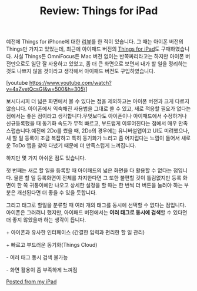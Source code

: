 ﻿---
title: 'Review: Things for iPad'
categories:
  - apps
tags:
  - gtd
  - ipad
  - things
  - to-do
  - todo
  - 씽즈
  - 앱
  - 어플
  - 유료
  - 할일
  - 할일관리
pubDate: 2013-07-04
description: 기본 설명을 입력하세요
---

예전에 Things for iPhone에 대한 [리뷰](https://graywoods.wordpress.com/2012/12/27/%ec%95%b1-%eb%a6%ac%eb%b7%b0_things-for-iphone/)를 한 적이 있습니다. 그 때는 아이폰 버전의 Things만 가지고 있었는데, 최근에 아이패드 버전의 [Things for iPad](https://itunes.apple.com/kr/app/things-for-ipad/id364365411?mt=8)도 구매하였습니다. 사실 Things든 OmniFocus든 Mac 버전 없이는 반쪽짜리라고는 하지만 아이폰 버전만으로도 일단 잘 사용하고 있었고, 좀 더 큰 화면으로 보면서 내가 할 일을 정리하는 것도 나쁘지 않을 것이라고 생각해서 아이패드 버전도 구입하였습니다.

\[youtube https://www.youtube.com/watch?v=4aZvetQcsGI&w=500&h=305\]

보시다시피 더 넓은 화면에서 볼 수 있다는 점을 제외하고는 아이폰 버전과 크게 다르지 않습니다. 아이폰에서 익숙해진 사용법을 그대로 쓸 수 있고, 새로 적응할 필요가 없다는 점에서는 좋은 점이라고 생각합니다.무엇보다도 아이폰이나 아이패드에서 수정하거나 신규등록했을 때 동기화 속도가 무척 빠르고, 부드럽게 이루어진다는 점에서 매우 만족스럽습니다.예전에 2Do를 썼을 때, 2Do의 경우에는 유니버설앱이고 UI도 미려했으나, 새 할 일 등록이 조금 복잡하고 특히 동기화가 느리고 좀 어지럽다는 느낌이 들어서 새로운 ToDo 앱을 찾아 다녔기 때문에 더 만족스럽게 느껴집니다.

하지만 몇 가지 아쉬운 점도 있습니다.

첫 번째는 새로 할 일을 등록할 때 아이패드의 넓은 화면을 다 활용할 수 없다는 점입니다. 물론 할 일 등록화면이 전체를 차지한다면 그 또한 불편할 것이 틀림없지만 등록 화면이 한 쪽 귀퉁이에만 나오고 상세한 설정을 할 때는 한 번씩 더 버튼을 눌러야 하는 부분은 개선된다면 더 좋을 수 있을 듯합니다.

그리고 태그로 할일을 분류할 때 여러 개의 태그를 동시에 선택할 수 없다는 점입니다. 아이폰은 그러려니 했지만, 아이패드 버전에서는 **여러 태그로 동시에 검색**할 수 있다면 더 좋지 않았을까 하는 생각이 듭니다.

\+ 아이폰과 유사한 인터페이스 (간결한 입력과 편리한 할 일 관리)

\+ 빠르고 부드러운 동기화(Things Cloud)

\- 여러 태그 동시 검색 불가능

\- 화면 활용이 좀 부족하게 느껴짐

[Posted from my iPad](http://blogsyapp.com)


